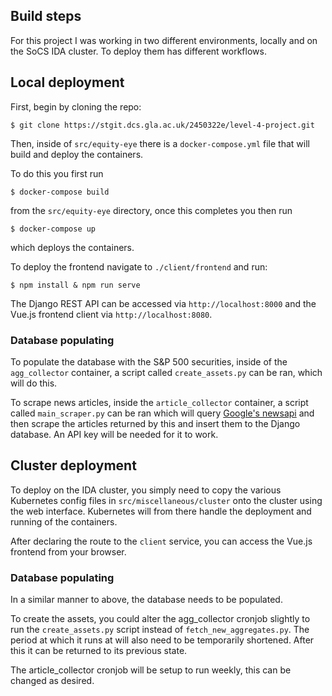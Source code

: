 ## Build steps

For this project I was working in two different environments, locally and on the SoCS IDA cluster. To deploy them has different workflows.

## Local deployment
First, begin by cloning the repo:
```
$ git clone https://stgit.dcs.gla.ac.uk/2450322e/level-4-project.git
```

Then, inside of `src/equity-eye` there is a `docker-compose.yml` file that will build and deploy the containers. 

To do this you first run 
```
$ docker-compose build
``` 
from the `src/equity-eye` directory, once this completes you then run 
```
$ docker-compose up
``` 
which deploys the containers.

To deploy the frontend navigate to `./client/frontend` and run:
```
$ npm install & npm run serve
```

The Django REST API can be accessed via `http://localhost:8000` and the Vue.js frontend client via `http://localhost:8080`.

### Database populating
To populate the database with the S&P 500 securities, inside of the `agg_collector` container, a script called `create_assets.py` can be ran, which will do this.

To scrape news articles, inside the `article_collector` container, a script called `main_scraper.py` can be ran which will query [Google's newsapi](https://newsapi.org/docs/endpoints/everything) and then scrape the articles returned by this and insert them to the Django database. An API key will be needed for it to work.

## Cluster deployment
To deploy on the IDA cluster, you simply need to copy the various Kubernetes config files in `src/miscellaneous/cluster` onto the cluster using the web interface. Kubernetes will from there handle the deployment and running of the containers.

After declaring the route to the `client` service, you can access the Vue.js frontend from your browser.

### Database populating
In a similar manner to above, the database needs to be populated.

To create the assets, you could alter the agg_collector cronjob slightly to run the `create_assets.py` script instead of `fetch_new_aggregates.py`. The period at which it runs at will also need to be temporarily shortened. After this it can be returned to its previous state.

The article_collector cronjob will be setup to run weekly, this can be changed as desired.